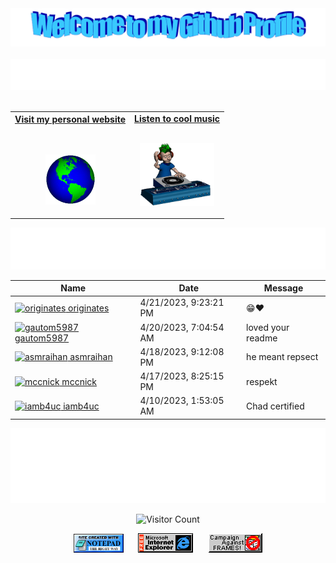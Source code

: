 <!-- "Hero" Header -->
<div align="center">
  <img src="https://github.com/btxuyenhcmus/btxuyenhcmus/blob/master/images/welcome.png?raw=true" style="max-width: 100%;" alt="Welcome to my Github Profile" />
  <br />
  <br />
  <img height="50" alt="My Name is Xuyen Bui and I like Python" src="images/personal_note.svg" />
  <br />
  <br />

</div>

<!-- Social -->
<table width="100%" align="center">
<tr>
<td align="center">
<a href="https://btxuyenhcmus.github.io">
<strong>Visit my personal website </strong>
<br />
<br />
<br />

<p>

<img alt="Globe" height="80" src="images/globe.gif">
</a>
</p>

</td>


<td align="center">
<a href="https://www.youtube.com/watch?v=3YxaaGgTQYM&ab_channel=EvanescenceVEVO">
<strong>Listen to cool music</strong>
<br />
<br />


<p>
<img height="100" alt="Music" src="images/music.gif"> 
</a>
</p>

</td>
</tr>
</table>

<div align="center">
<a href="https://github.com/btxuyenhcmus/btxuyenhcmus/issues/62#issuecomment-new"><img src="images/guestbook.svg"></a> 
</div>

<!-- Guestbook -->
| Name | Date | Message |
|---|---|---|
| <a href="https://github.com/originates"><img width="24" src="https://avatars.githubusercontent.com/u/105183376?s=24&u=e8571ebf46d296936c67c462476ac47f493cee06&v=4" alt="originates" /> originates</a> |4/21/2023, 9:23:21 PM|😁❤️|
| <a href="https://github.com/gautom5987"><img width="24" src="https://avatars.githubusercontent.com/u/80168672?s=24&u=9727c938fb541e49cdb9f577e6d09d70c25a4837&v=4" alt="gautom5987" /> gautom5987</a> |4/20/2023, 7:04:54 AM|loved your readme|
| <a href="https://github.com/asmraihan"><img width="24" src="https://avatars.githubusercontent.com/u/121637612?s=24&u=9eafd13f8d5b6d0d3a627f27ca85b9e8fbcd5320&v=4" alt="asmraihan" /> asmraihan</a> |4/18/2023, 9:12:08 PM|he meant repsect|
| <a href="https://github.com/mccnick"><img width="24" src="https://avatars.githubusercontent.com/u/91184284?s=24&u=27e6d9ebf86b25da24cd31c5daad33d6d731f1a6&v=4" alt="mccnick" /> mccnick</a> |4/17/2023, 8:25:15 PM|respekt|
| <a href="https://github.com/iamb4uc"><img width="24" src="https://avatars.githubusercontent.com/u/103022474?s=24&u=d34f068619510f57f5c77a1eaf9c7803691de814&v=4" alt="iamb4uc" /> iamb4uc</a> |4/10/2023, 1:53:05 AM|Chad certified|
<!-- /Guestbook -->

<!-- Footer -->

<div align="center">

<img height="120" alt="Thanks for visiting me" width="100%" src="https://raw.githubusercontent.com/btxuyenhcmus/btxuyenhcmus/master/images/marquee.svg" />
<br />

![Visitor Count](https://profile-counter.glitch.me/brunnerlivio/count.svg)


<img src="https://raw.githubusercontent.com/btxuyenhcmus/btxuyenhcmus/master/images/notepad.gif" alt="Site created with Notepad" height="30" />
<!-- "margin-right: whatever;" -->
<span>&nbsp;&nbsp;&nbsp;&nbsp;</span>  
<img src="https://raw.githubusercontent.com/btxuyenhcmus/btxuyenhcmus/master/images/ie_logo.gif" alt="Microsoft Internet Explorer" />
<span>&nbsp;&nbsp;&nbsp;&nbsp;</span>  
<img src="https://raw.githubusercontent.com/btxuyenhcmus/btxuyenhcmus/master/images/noframes.gif" alt="Microsoft Internet Explorer" />

</div>